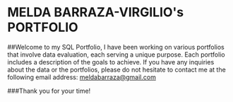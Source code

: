 # MELDA BARRAZA-VIRGILIO's PORTFOLIO

##Welcome to my SQL Portfolio, 
I have been working on various portfolios that involve data evaluation, each serving a unique purpose. Each portfolio includes a description of the goals to achieve. If you have any inquiries about the data or the portfolios, please do not hesitate to contact me at the following email address:
meldabarraza@gmail.com

###Thank you for your time!
